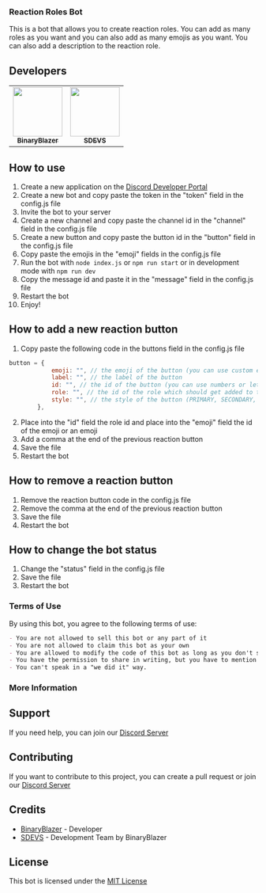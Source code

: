 ### Reaction Roles Bot

This is a bot that allows you to create reaction roles. You can add as many roles as you want and you can also add as many emojis as you want. You can also add a description to the reaction role.

## Developers
<table>
   <tr>
      <td align="center"><a href="https://github.com/binary-blazer">
        <img src="https://github.com/binary-blazer.png?size=100" width="100px;" alt=""/>
        <br />
        <sub><b>BinaryBlazer</b></sub></a><br />
     </td>
      <td align="center"><a href="https://github.com/sdevs-bws">
        <img src="https://github.com/sdevs-bws.png?size=100" width="100px;" alt=""/>
        <br />
        <sub><b>SDEVS</b></sub></a><br />
     </td>
   </tr>
</table>


## How to use
1. Create a new application on the [Discord Developer Portal](https://discord.com/developers/applications)
2. Create a new bot and copy paste the token in the "token" field in the config.js file
3. Invite the bot to your server
4. Create a new channel and copy paste the channel id in the "channel" field in the config.js file
5. Create a new button and copy paste the button id in the "button" field in the config.js file
6. Copy paste the emojis in the "emoji" fields in the config.js file
7. Run the bot with `node index.js` or `npm run start` or in development mode with `npm run dev`
8. Copy the message id and paste it in the "message" field in the config.js file
9. Restart the bot
10. Enjoy!

## How to add a new reaction button
1. Copy paste the following code in the buttons field in the config.js file
```js
button = {
            emoji: "", // the emoji of the button (you can use custom emojis too) example: "👍"
            label: "", // the label of the button
            id: "", // the id of the button (you can use numbers or letters)
            role: "", // the id of the role which should get added to the user by clicking the button
            style: "", // the style of the button (PRIMARY, SECONDARY, SUCCESS, DANGER, LINK)
        },
```
2. Place into the "id"  field the role id and place into the "emoji" field the id of the emoji or an emoji
3. Add a comma at the end of the previous reaction button
4. Save the file
5. Restart the bot

## How to remove a reaction button
1. Remove the reaction button code in the config.js file
2. Remove the comma at the end of the previous reaction button
3. Save the file
4. Restart the bot

## How to change the bot status
1. Change the "status" field in the config.js file
2. Save the file
3. Restart the bot


### Terms of Use
By using this bot, you agree to the following terms of use:

```md
- You are not allowed to sell this bot or any part of it
- You are not allowed to claim this bot as your own
- You are allowed to modify the code of this bot as long as you don't sell it or claim it as your own
- You have the permission to share in writing, but you have to mention us, our server, in the article.
- You can't speak in a "we did it" way.
```



### More Information

## Support
If you need help, you can join our [Discord Server](https://discord.gg/M7kaJDZtyY)

## Contributing
If you want to contribute to this project, you can create a pull request or join our [Discord Server](https://discord.gg/M7kaJDZtyY)

## Credits
- [BinaryBlazer](https://github.com/binary-blazer) - Developer
- [SDEVS](https://github.com/sdevs-bws) - Development Team by BinaryBlazer

## License
This bot is licensed under the [MIT License](https://github.com/sdevs-bws/Reaction-Roles-Bot/blob/buttons/LICENSE)
